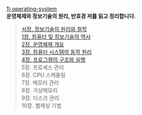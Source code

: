 [1) operating-system](https://product.kyobobook.co.kr/detail/S000001772604) <br>
**운영체제와 정보기술의 원리, 반효경 저를 읽고 정리합니다. <br>**
> [서장. 정보기술의 원리와 철학<br>](https://medium.com/@18corsair/운영체제와-정보기술의-원리-반효경-저-서장-c874be5116bf)
> [1장. 컴퓨터 및 정보기술의 역사<br>](https://medium.com/@18corsair/운영체제와-정보기술의-원리-반효경-저-1장-요약-c7ced5958df8) 
> [2장. 운영체제 개요<br>](https://medium.com/@18corsair/운영체제와-정보기술의-원리-반효경-저-2장-요약-b120e9370207)
> [3장. 컴퓨터 시스템의 동작 원리<br>](https://medium.com/@18corsair/운영체제와-정보기술의-원리-반효경-저-3장-요약-c932cfd588de) 
> [4장. 프로그램의 구조와 실행<br>](https://medium.com/@18corsair/운영체제와-정보기술의-원리-반효경-저-4장-요약-498301f9e365)
> 5장. 프로세스 관리<br>
> 6장. CPU 스케줄링<br>
> 7장. 메모리 관리<br>
> 8장. 가상메모리<br>
> 9장. 디스크 관리<br>
> 10장. 웹캐싱 기법<br>